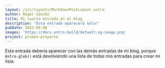 ```yaml
---
layout: /src/layouts/MarkdownPostLayout.astro
author: Roger Sancho
title: Mi cuarta entrada en el blog
description: 'Esta entrada aparecerá sola!'
pubDate: 2022-08-08
images: 'https://docs.astro.build/default-og-image.png'
project: prueba-proyecto
---
```


Esta entrada debería aparecer con las demás entradas de mi blog, porque `Astro.glob()` está devolviendo una lista de todas mis entradas para crear mi lista.
